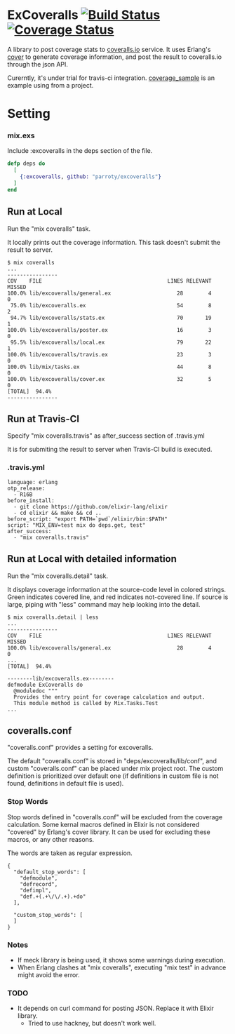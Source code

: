 ExCoveralls [![Build Status](https://secure.travis-ci.org/parroty/excoveralls.png?branch=master "Build Status")](http://travis-ci.org/parroty/excoveralls) [![Coverage Status](https://coveralls.io/repos/parroty/excoveralls/badge.png?branch=master)](https://coveralls.io/r/parroty/excoveralls?branch=master)
============

A library to post coverage stats to [coveralls.io](https://coveralls.io/) service.
It uses Erlang's [cover](http://www.erlang.org/doc/man/cover.html) to generate coverage information, and post the result to coveralls.io through the json API.

Curerntly, it's under trial for travis-ci integration. [coverage_sample](https://github.com/parroty/coverage_sample) is an example using from a project.

# Setting
### mix.exs
Include :excoveralls in the deps section of the file.

```elixir
defp deps do
  [
    {:excoveralls, github: "parroty/excoveralls"}
  ]
end
```

## Run at Local
Run the "mix coveralls" task.

It locally prints out the coverage information. This task doesn't submit the result to server.

```
$ mix coveralls
...
----------------
COV    FILE                                        LINES RELEVANT   MISSED
100.0% lib/excoveralls/general.ex                     28        4        0
 75.0% lib/excoveralls.ex                             54        8        2
 94.7% lib/excoveralls/stats.ex                       70       19        1
100.0% lib/excoveralls/poster.ex                      16        3        0
 95.5% lib/excoveralls/local.ex                       79       22        1
100.0% lib/excoveralls/travis.ex                      23        3        0
100.0% lib/mix/tasks.ex                               44        8        0
100.0% lib/excoveralls/cover.ex                       32        5        0
[TOTAL]  94.4%
----------------
```


## Run at Travis-CI
Specify "mix coveralls.travis" as after_success section of .travis.yml

It is for submiting the result to server when Travis-CI build is executed.

### .travis.yml
```
language: erlang
otp_release:
  - R16B
before_install:
  - git clone https://github.com/elixir-lang/elixir
  - cd elixir && make && cd ..
before_script: "export PATH=`pwd`/elixir/bin:$PATH"
script: "MIX_ENV=test mix do deps.get, test"
after_success:
  - "mix coveralls.travis"
```

## Run at Local with detailed information
Run the "mix coveralls.detail" task.

It displays coverage information at the source-code level in colored strings.
Green indicates covered line, and red indicates not-covered line.
If source is large, piping with "less" command may help looking into the detail.

```
$ mix coveralls.detail | less
...
----------------
COV    FILE                                        LINES RELEVANT   MISSED
100.0% lib/excoveralls/general.ex                     28        4        0
...
[TOTAL]  94.4%

--------lib/excoveralls.ex--------
defmodule ExCoveralls do
  @moduledoc """
  Provides the entry point for coverage calculation and output.
  This module method is called by Mix.Tasks.Test
...
```


## coveralls.conf
"coveralls.conf" provides a setting for excoveralls.

The default "coveralls.conf" is stored in "deps/excoveralls/lib/conf", and custom "coveralls.conf" can be placed under mix project root. The custom definition is prioritized over default one (if definitions in custom file is not found, definitions in default file is used).

### Stop Words
Stop words defined in "coveralls.conf" will be excluded from the coverage calculation. Some kernal macros defined in Elixir is not considered "covered" by Erlang's cover library. It can be used for excluding these macros, or any other reasons.

The words are taken as regular expression.
```
{
  "default_stop_words": [
    "defmodule",
    "defrecord",
    "defimpl",
    "def.+(.+\/\/.+).+do"
  ],

  "custom_stop_words": [
  ]
}
```

### Notes
- If meck library is being used, it shows some warnings during execution.
- When Erlang clashes at "mix coveralls", executing "mix test" in advance might avoid the error.

### TODO
- It depends on curl command for posting JSON. Replace it with Elixir library.
  - Tried to use hackney, but doesn't work well.
